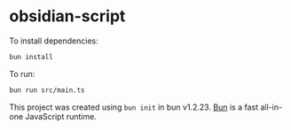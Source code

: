 # obsidian-script

To install dependencies:

```bash
bun install
```

To run:

```bash
bun run src/main.ts
```

This project was created using `bun init` in bun v1.2.23. [Bun](https://bun.com) is a fast all-in-one JavaScript runtime.
